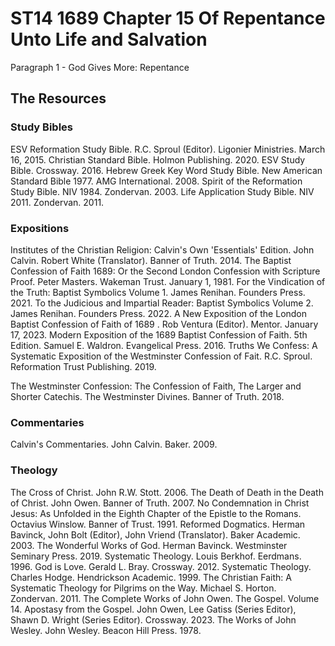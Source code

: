 # ST14 1689 Chapter 15 Of Repentance Unto Life and Salvation

Paragraph 1 - God Gives More: Repentance

## The Resources

### Study Bibles

ESV Reformation Study Bible. R.C. Sproul (Editor). Ligonier Ministries. March 16, 2015. 
Christian Standard Bible. Holmon Publishing. 2020. 
ESV Study Bible. Crossway. 2016. 
Hebrew Greek Key Word Study Bible. New American Standard Bible 1977. AMG International. 2008. 
Spirit of the Reformation Study Bible. NIV 1984. Zondervan. 2003. 
Life Application Study Bible. NIV 2011. Zondervan. 2011. 

### Expositions

Institutes of the Christian Religion: Calvin's Own 'Essentials' Edition. John Calvin. Robert White (Translator). Banner of Truth. 2014. 
The Baptist Confession of Faith 1689: Or the Second London Confession with Scripture Proof. Peter Masters. Wakeman Trust. January 1, 1981. 
For the Vindication of the Truth: Baptist Symbolics Volume 1. James Renihan. Founders Press. 2021. 
To the Judicious and Impartial Reader: Baptist Symbolics Volume 2. James Renihan. Founders Press. 2022. 
A New Exposition of the London Baptist Confession of Faith of 1689 . Rob Ventura (Editor). Mentor. January 17, 2023. 
Modern Exposition of the 1689 Baptist Confession of Faith. 5th Edition.
Samuel E. Waldron. Evangelical Press. 2016. 
Truths We Confess: A Systematic Exposition of the Westminster Confession of Fait. R.C. Sproul. Reformation Trust Publishing. 2019.

The Westminster Confession: The Confession of Faith, The Larger and Shorter Catechis. The Westminster Divines. Banner of Truth. 2018.

### Commentaries

Calvin's Commentaries. John Calvin. Baker. 2009. 

### Theology

The Cross of Christ. John R.W. Stott. 2006. 
The Death of Death in the Death of Christ. John Owen. Banner of Truth. 2007. 
No Condemnation in Christ Jesus: As Unfolded in the Eighth Chapter of the Epistle to the Romans. Octavius Winslow. Banner of Trust. 1991. 
Reformed Dogmatics. Herman Bavinck, John Bolt (Editor), John Vriend (Translator). Baker Academic. 2003. 
The Wonderful Works of God. Herman Bavinck. Westminster Seminary Press. 2019. 
Systematic Theology. Louis Berkhof. Eerdmans. 1996. 
God is Love. Gerald L. Bray. Crossway. 2012. 
Systematic Theology. Charles Hodge. Hendrickson Academic. 1999. 
The Christian Faith: A Systematic Theology for Pilgrims on the Way. Michael S. Horton. Zondervan. 2011. 
The Complete Works of John Owen. The Gospel. Volume 14. Apostasy from the Gospel. John Owen, Lee Gatiss (Series Editor), Shawn D. Wright (Series Editor). Crossway. 2023. 
The Works of John Wesley. John Wesley. Beacon Hill Press. 1978. 